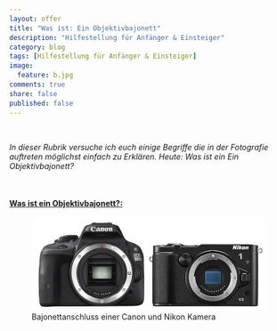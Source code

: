```yaml
---
layout: offer
title: "Was ist: Ein Objektivbajonett"
description: "Hilfestellung für Anfänger & Einsteiger"
category: blog
tags: [Hilfestellung für Anfänger & Einsteiger]
image:
  feature: b.jpg
comments: true
share: false
published: false
---
```

 
  


    



*In dieser Rubrik versuche ich euch einige Begriffe die in der Fotografie auftreten möglichst einfach zu Erklären. Heute: Was ist ein Ein Objektivbajonett?* 
 
  


    








#### <a name="fenced-code-block"><u>Was ist ein Objektivbajonett?:</u></a>







<figure>
<img src="/images/b2.jpg"/>
<figcaption>Bajonettanschluss einer Canon und Nikon Kamera</figcaption>
</figure>

